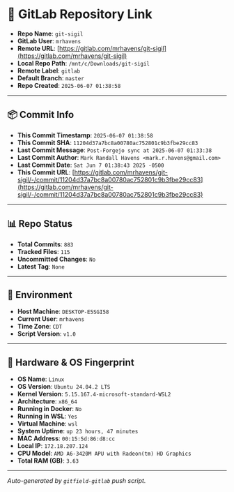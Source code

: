 # 🔗 GitLab Repository Link

- **Repo Name**: `git-sigil`
- **GitLab User**: `mrhavens`
- **Remote URL**: [https://gitlab.com/mrhavens/git-sigil](https://gitlab.com/mrhavens/git-sigil)
- **Local Repo Path**: `/mnt/c/Downloads/git-sigil`
- **Remote Label**: `gitlab`
- **Default Branch**: `master`
- **Repo Created**: `2025-06-07 01:38:58`

---

## 📦 Commit Info

- **This Commit Timestamp**: `2025-06-07 01:38:58`
- **This Commit SHA**: `11204d37a7bc8a00780ac752801c9b3fbe29cc83`
- **Last Commit Message**: `Post-Forgejo sync at 2025-06-07 01:33:38`
- **Last Commit Author**: `Mark Randall Havens <mark.r.havens@gmail.com>`
- **Last Commit Date**: `Sat Jun 7 01:38:43 2025 -0500`
- **This Commit URL**: [https://gitlab.com/mrhavens/git-sigil/-/commit/11204d37a7bc8a00780ac752801c9b3fbe29cc83](https://gitlab.com/mrhavens/git-sigil/-/commit/11204d37a7bc8a00780ac752801c9b3fbe29cc83)

---

## 📊 Repo Status

- **Total Commits**: `883`
- **Tracked Files**: `115`
- **Uncommitted Changes**: `No`
- **Latest Tag**: `None`

---

## 🧽 Environment

- **Host Machine**: `DESKTOP-E5SGI58`
- **Current User**: `mrhavens`
- **Time Zone**: `CDT`
- **Script Version**: `v1.0`

---

## 🧬 Hardware & OS Fingerprint

- **OS Name**: `Linux`
- **OS Version**: `Ubuntu 24.04.2 LTS`
- **Kernel Version**: `5.15.167.4-microsoft-standard-WSL2`
- **Architecture**: `x86_64`
- **Running in Docker**: `No`
- **Running in WSL**: `Yes`
- **Virtual Machine**: `wsl`
- **System Uptime**: `up 23 hours, 47 minutes`
- **MAC Address**: `00:15:5d:86:d8:cc`
- **Local IP**: `172.18.207.124`
- **CPU Model**: `AMD A6-3420M APU with Radeon(tm) HD Graphics`
- **Total RAM (GB)**: `3.63`

---

_Auto-generated by `gitfield-gitlab` push script._
